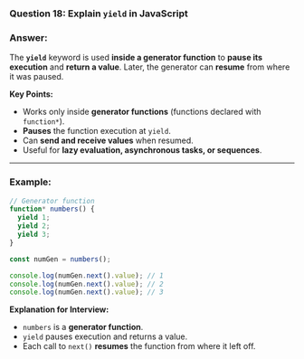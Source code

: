 
### **Question 18:** Explain `yield` in JavaScript

### **Answer:**

The **`yield`** keyword is used **inside a generator function** to **pause its execution** and **return a value**.
Later, the generator can **resume** from where it was paused.

**Key Points:**

* Works only inside **generator functions** (functions declared with `function*`).
* **Pauses** the function execution at `yield`.
* Can **send and receive values** when resumed.
* Useful for **lazy evaluation, asynchronous tasks, or sequences**.

---

### **Example:**

```javascript
// Generator function
function* numbers() {
  yield 1;
  yield 2;
  yield 3;
}

const numGen = numbers();

console.log(numGen.next().value); // 1
console.log(numGen.next().value); // 2
console.log(numGen.next().value); // 3
```

**Explanation for Interview:**

* `numbers` is a **generator function**.
* `yield` pauses execution and returns a value.
* Each call to `next()` **resumes** the function from where it left off.


